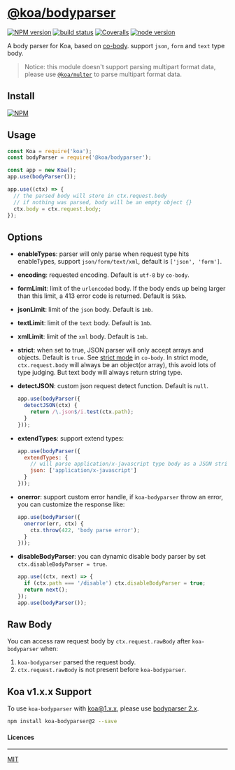 # [**@koa/bodyparser**](https://github.com/koajs/bodyparser)

[![NPM version][npm-image]][npm-url]
[![build status][travis-image]][travis-url]
[![Coveralls][coveralls-image]][coveralls-url]
[![node version][node-image]][node-url]

[npm-image]: https://img.shields.io/npm/v/@koa/bodyparser.svg?style=flat-square
[npm-url]: https://www.npmjs.com/package/@koa/router
[travis-image]: https://img.shields.io/travis/koajs/bodyparser.svg?style=flat-square
[travis-url]: https://travis-ci.org/koajs/bodyparser
[coveralls-image]: https://img.shields.io/coveralls/koajs/bodyparser.svg?style=flat-square
[coveralls-url]: https://coveralls.io/r/koajs/bodyparser?branch=master
[node-image]: https://img.shields.io/badge/node.js-%3E=_14-green.svg?style=flat-square
[node-url]: http://nodejs.org/download/

A body parser for Koa, based on [co-body](https://github.com/tj/co-body). support `json`, `form` and `text` type body.

> Notice: this module doesn't support parsing multipart format data, please use [`@koa/multer`](https://github.com/koajs/multer) to parse multipart format data.

## Install

[![NPM](https://nodei.co/npm/@koa/bodyparser.png?downloads=true)](https://nodei.co/npm/@koa/bodyparser)

## Usage

```js
const Koa = require('koa');
const bodyParser = require('@koa/bodyparser');

const app = new Koa();
app.use(bodyParser());

app.use((ctx) => {
  // the parsed body will store in ctx.request.body
  // if nothing was parsed, body will be an empty object {}
  ctx.body = ctx.request.body;
});
```

## Options

* **enableTypes**: parser will only parse when request type hits enableTypes, support `json/form/text/xml`, default is `['json', 'form']`.
* **encoding**: requested encoding. Default is `utf-8` by `co-body`.
* **formLimit**: limit of the `urlencoded` body. If the body ends up being larger than this limit, a 413 error code is returned. Default is `56kb`.
* **jsonLimit**: limit of the `json` body. Default is `1mb`.
* **textLimit**: limit of the `text` body. Default is `1mb`.
* **xmlLimit**: limit of the `xml` body. Default is `1mb`.
* **strict**: when set to true, JSON parser will only accept arrays and objects. Default is `true`. See [strict mode](https://github.com/cojs/co-body#options) in `co-body`. In strict mode, `ctx.request.body` will always be an object(or array), this avoid lots of type judging. But text body will always return string type.
* **detectJSON**: custom json request detect function. Default is `null`.

  ```js
  app.use(bodyParser({
    detectJSON(ctx) {
      return /\.json$/i.test(ctx.path);
    }
  }));
  ```

* **extendTypes**: support extend types:

  ```js
  app.use(bodyParser({
    extendTypes: {
      // will parse application/x-javascript type body as a JSON string
      json: ['application/x-javascript'] 
    }
  }));
  ```

* **onerror**: support custom error handle, if `koa-bodyparser` throw an error, you can customize the response like:

  ```js
  app.use(bodyParser({
    onerror(err, ctx) {
      ctx.throw(422, 'body parse error');
    }
  }));
  ```

* **disableBodyParser**: you can dynamic disable body parser by set `ctx.disableBodyParser = true`.

  ```js
  app.use((ctx, next) => {
    if (ctx.path === '/disable') ctx.disableBodyParser = true;
    return next();
  });
  app.use(bodyParser());
  ```

## Raw Body

You can access raw request body by `ctx.request.rawBody` after `koa-bodyparser` when:

1. `koa-bodyparser` parsed the request body.
2. `ctx.request.rawBody` is not present before `koa-bodyparser`.

## Koa v1.x.x Support

To use `koa-bodyparser` with koa@1.x.x, please use [bodyparser 2.x](https://github.com/koajs/bodyparser/tree/2.x).

```bash
npm install koa-bodyparser@2 --save
```

#### Licences
---
[MIT](LICENSE)

